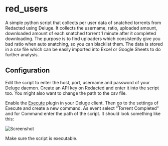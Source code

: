 # red_users
A simple python script that collects per user data of snatched torrents from Redacted using Deluge. It collects the username, ratio, uploaded amount, downloaded amount of each snatched torrent 1 minute after it completed downloading. The purpose is to find uploaders which consistently give you bad ratio when auto snatching, so you can blacklist them. The data is stored in a csv file which can be easily imported into Excel or Google Sheets to do further analysis.

## Configuration
Edit the script to enter the host, port, username and password of your Deluge daemon. Create an API key on Redacted and enter it into the script too. You might also want to change the path to the csv file.

Enable the [Execute](https://dev.deluge-torrent.org/wiki/Plugins/Execute) plugin in your Deluge client. Then go to the settings of Execute and create a new command. As event select "Torrent Completed" and for Command enter the path of the script. It should look something like this:

![Screenshot](https://i.imgur.com/YsmM6cB.png)

Make sure the script is executable. 